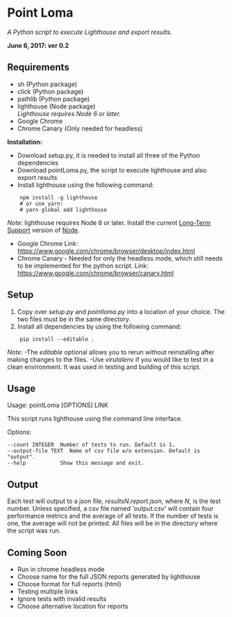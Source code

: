 # Point Loma
*A Python script to execute Lighthouse and export results.*

**June 6, 2017: ver 0.2**

## Requirements
- sh (Python package)
- click (Python package)
- pathlib (Python package)
- lighthouse (Node package)   
  *Lighthouse requires Node 6 or later.*
- Google Chrome
- Chrome Canary (Only needed for headless)

**Installation:**
- Download setup.py, it is needed to install all three of the Python dependencies
- Download pointLoma.py, the script to execute lighthouse and also export results
- Install lighthouse using the following command:
```
    npm install -g lighthouse
    # or use yarn:
    # yarn global add lighthouse
```
   *Note:* lighthouse requires Node 6 or later. Install the current [Long-Term Support](https://github.com/nodejs/LTS) version of [Node](https://nodejs.org/).
- Google Chrome
	Link: https://www.google.com/chrome/browser/desktop/index.html
- Chrome Canary - Needed for only the headless mode, which still needs to be implemented for the python script.
	Link: https://www.google.com/chrome/browser/canary.html
	
## Setup
1. Copy over *setup.py* and *pointloma.py* into a location of your choice. The two files must be in the same directory.
2. Install all dependencies by using the following command:
```
    pip install --editable .  
```
*Note:* 
-The *editable* optional allows you to rerun without reinstalling after making changes to the files.
-Use *virutalenv* if you would like to test in a clean environment. It was used in testing and building of this script.

## Usage
Usage: pointLoma [OPTIONS] LINK

  This script runs lighthouse using the command line interface.

Options:

    --count INTEGER  Number of tests to run. Default is 1.
	--output-file TEXT  Name of csv file w/o extension. Default is "output".
	--help           Show this message and exit. 

## Output
Each test will output to a json file, *resultsN.report.json*, where *N*, is the test number. 
Unless specified, a csv file named 'output.csv' will contain four performance metrics and the average of all tests. If the number of tests is one, the average will not be printed.
All files will be in the directory where the script was run. 

## Coming Soon
- Run in chrome headless mode
- Choose name for the full JSON reports generated by lighthouse  
- Choose format for full reports (html)
- Testing multiple links
- Ignore tests with invalid results
- Choose alternative location for reports
